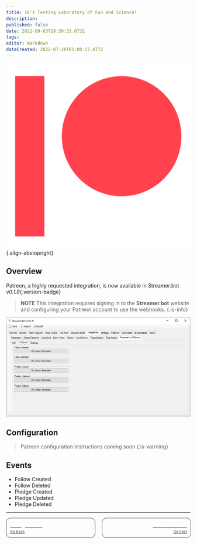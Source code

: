 ```yaml
---
title: IK's Testing Laboratory of Fun and Science!
description: 
published: false
date: 2022-09-03T19:59:32.073Z
tags: 
editor: markdown
dateCreated: 2022-07-28T01:00:17.477Z
---
```


![digital-patreon-logo_coral.png](/digital-patreon-logo_coral.png){.align-abstopright}

## Overview

Patreon, a highly requested integration, is now available in Streamer.bot *v0.1.8*{.version-badge}

> **NOTE**
> This integration requires signing in to the **Streamer.bot** website and configuring your Patreon account to use the webhooks.
{.is-info}

![patreon-integration.png](/patreon-integration.png)

## Configuration

> Patreon configuration instructions coming soon
{.is-warning}

## Events
* Follow Created
* Follow Deleted
* Pledge Created
* Pledge Updated
* Pledge Deleted

---

<div id="lower-grid" style="display: grid; grid-template-columns: 1fr 1fr; grid-gap: 20px;"><a href="" id="lower-grid-border" style="border: 1px solid #333333; border-radius: 12px; width: 100%; display: flex;"><div id="lower-grid-border-spacing" style="margin: 10px;"><div id="lower-grid-1"><div id="lower-grid-upper" style="color: #ffffff; font-weight: 700;">Intergrations</div><div id="lower-grid-bottom" style="font-size: 10px; margin-top: 3px; color: #6e6e6e; font-weight: 600;">Go back</div></div></div></a><a href="" id="lower-grid-border" style="border: 1px solid #333333; border-radius: 12px; width: 100%; transition: color .25s; transition-property: color; transition-duration: 0.25s; transition-timing-function: ease; transition-delay: 0s;"><div id="lower-grid-border-spacing" style="margin: 10px;"><div id="lower-grid-2" style=""><div id="lower-grid-upper" style="text-align: right; color: #ffffff; font-weight: 700;">Lumia Stream</div><div id="lower-grid-bottom" style="font-size: 10px; margin-top: 3px; text-align: right; position: right; color: #6e6e6e; font-weight: 600;">Up next</div></div></div></a></div>